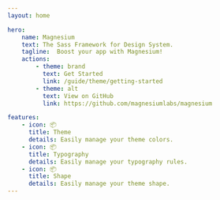 ```yaml
---
layout: home

hero:
    name: Magnesium
    text: The Sass Framework for Design System.
    tagline:  Boost your app with Magnesium!
    actions:
        - theme: brand
          text: Get Started
          link: /guide/theme/getting-started
        - theme: alt
          text: View on GitHub
          link: https://github.com/magnesiumlabs/magnesium

features:
    - icon: 📦
      title: Theme
      details: Easily manage your theme colors.
    - icon: 📦
      title: Typography
      details: Easily manage your typography rules.
    - icon: 📦 
      title: Shape
      details: Easily manage your theme shape.
---
```

